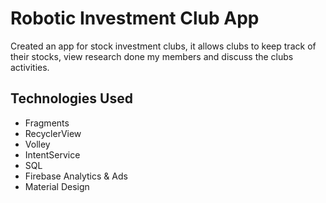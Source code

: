 # Robotic Investment Club App

Created an app for stock investment clubs, it allows clubs to keep track of their stocks, view research done my members and discuss the clubs activities.


## Technologies Used

- Fragments
- RecyclerView
- Volley
- IntentService
- SQL
- Firebase Analytics & Ads
- Material Design
